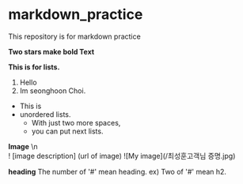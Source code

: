 # markdown_practice
This repository is for markdown practice

**Two stars make bold Text**

**This is for lists.**
1. Hello
2. Im seonghoon Choi.
 
* This is
* unordered lists.
  * With just two more spaces,
  * you can put next lists.

**Image**    \n  
!
[image description]
(url of image)
![My image](/최성훈고객님 증명.jpg)

**heading**
The number of '#' mean heading.
ex) Two of '#' mean h2.

